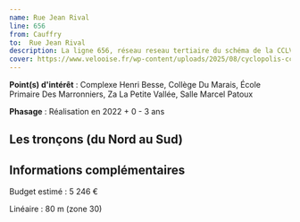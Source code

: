 ```yaml
---
name: Rue Jean Rival
line: 656
from: Cauffry
to:  Rue Jean Rival 
description: La ligne 656, réseau reseau tertiaire du schéma de la CCLVD (tronçon 56) concerne Cauffry - Rue Jean Rival
cover: https://www.velooise.fr/wp-content/uploads/2025/08/cyclopolis-cclvd-56.jpg
---
```


**Point(s) d'intérêt** : Complexe Henri Besse, Collège Du Marais, École Primaire Des Marronniers, Za La Petite Vallée, Salle Marcel Patoux

**Phasage** : Réalisation en 2022 + 0 - 3 ans

## Les tronçons (du Nord au Sud)

## Informations complémentaires

Budget estimé :  5 246 € 

Linéaire : 80 m (zone 30)

